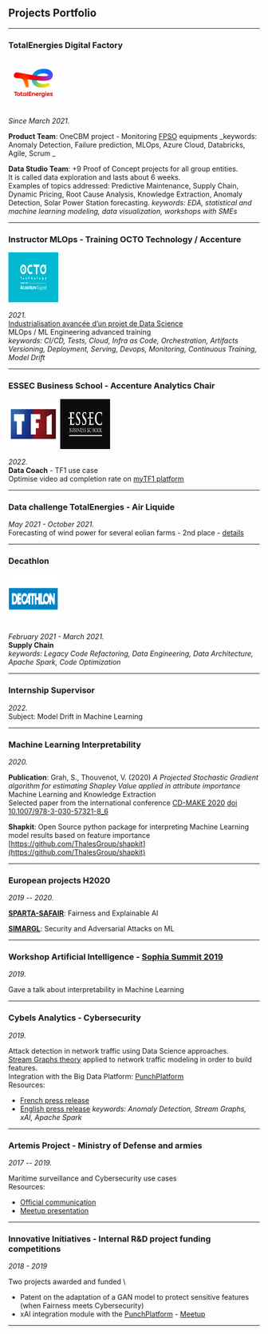 ## Projects Portfolio

---

### TotalEnergies Digital Factory 
<img src="images/totalenergies-logo.png?raw=true" width="100" height="100" />

_Since March 2021._

**Product Team**: OneCBM project - Monitoring 
[FPSO](https://en.wikipedia.org/wiki/Floating_production_storage_and_offloading) equipments
_keywords: Anomaly Detection, Failure prediction, MLOps, Azure Cloud, Databricks, Agile, Scrum
_ 

**Data Studio Team**: +9 Proof of Concept projects for all group entities. \
It is called data exploration and lasts about 6 weeks. \
Examples of topics addressed: Predictive Maintenance, Supply Chain, Dynamic Pricing,
Root Cause Analysis, Knowledge Extraction, Anomaly Detection, Solar Power Station forecasting.
_keywords: EDA, statistical and machine learning modeling, data visualization, workshops with SMEs_

---

### Instructor MLOps - Training OCTO Technology / Accenture
<img src="images/logo-white-OCTO.png?raw=true" width="100" height="100" />

_2021._ \
[Industrialisation avancée d’un projet de Data Science](
https://www.octo.academy/catalogue/formation/dsin2-industrialisation-avancee-dun-projet-de-data-science/
) \
MLOps / ML Engineering advanced training \
_keywords: CI/CD, Tests, Cloud, Infra as Code, Orchestration, Artifacts Versioning, Deployment, Serving, 
Devops, Monitoring, Continuous Training, Model Drift_ 

---

### ESSEC Business School - Accenture Analytics Chair
<img src="images/TF1.png?raw=true" width="100" height="100" />
<img src="images/essec.png?raw=true" width="100" height="100" />

_2022._ \
**Data Coach** -  TF1 use case \
Optimise video ad completion rate on [myTF1 platform](https://www.tf1.fr/)

---

### Data challenge TotalEnergies - Air Liquide 
_May 2021 - October 2021._ \
Forecasting of wind power for several eolian farms - 2nd place - 
[details](https://datascience.total.com/fr/challenge/19/details)

---

### Decathlon
<img src="images/Decathlon.png?raw=true" width="100" height="100" />

_February 2021 - March 2021._ \
**Supply Chain** \
_keywords: Legacy Code Refactoring, Data Engineering,
Data Architecture, Apache Spark, Code Optimization_  

---

### Internship Supervisor 
_2022._ \
Subject: Model Drift in Machine Learning

---

### Machine Learning Interpretability
_2020._ 

**Publication**: Grah, S., Thouvenot, V. (2020) 
_A Projected Stochastic Gradient algorithm for estimating Shapley Value applied in attribute importance_ \
Machine Learning and Knowledge Extraction \
Selected paper from the international conference [CD-MAKE 2020](https://cd-make-2020.archive.sba-research.org/)
[doi 10.1007/978-3-030-57321-8_6](http://dx.doi.org/10.1007/978-3-030-57321-8_6)

**Shapkit**: Open Source python package for interpreting Machine Learning model results based on feature importance \
[https://github.com/ThalesGroup/shapkit](https://github.com/ThalesGroup/shapkit)

---

### European projects H2020
_2019 -- 2020._

**[SPARTA-SAFAIR](https://www.sparta.eu/programs/safair/)**: Fairness and Explainable AI

**[SIMARGL](https://simargl.eu)**: Security and Adversarial Attacks on ML

---

### Workshop Artificial Intelligence - [Sophia Summit 2019](https://univ-cotedazur.fr/events-uca/sophia-summit/sophia-summit-2020)
_2019._

Gave a talk about interpretability in Machine Learning

---

### Cybels Analytics - Cybersecurity
_2019._ 

Attack detection in network traffic using Data Science approaches. \
[Stream Graphs theory](https://www-complexnetworks.lip6.fr/~magnien/Publis/48_Fondements/article.pdf) applied to network traffic modeling in order to build features. \
Integration with the Big Data Platform: [PunchPlatform](https://punchplatform.com/) \
Resources:
* [French press release](https://www.thalesgroup.com/fr/marches-specifiques/systemes-dinformation-critiques-et-cybersecurite/press-release/thales-lance)
* [English press release](https://thales-group.prezly.com/thales-unveils-cybels-analytics-its-new-ai-based-platform-to-detect-the-most-complex-cyberattacks)
_keywords: Anomaly Detection, Stream Graphs, xAI, Apache Spark_ 

---

### Artemis Project - Ministry of Defense and armies
_2017 -- 2019._ 

Maritime surveillance and Cybersecurity use cases \
Resources:
* [Official communication](https://www.defense.gouv.fr/dga/actualite/big-data-et-ia-la-dga-presente-le-projet-artemis)
* [Meetup presentation](https://www.youtube.com/watch?v=8yBGXEWLlA8)

---

### Innovative Initiatives -  Internal R&D project funding competitions
_2018 - 2019_

Two projects awarded and funded \
* Patent on the adaptation of a GAN model to protect sensitive features (when Fairness meets Cybersecurity)
* xAI integration module with the [PunchPlatform](https://punchplatform.com/) - [Meetup](https://www.youtube.com/watch?v=Cqh0z-ejG5E)

---

